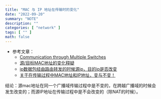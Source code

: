 ```yaml
---
title: "MAC 与 IP 地址在传输时的变化"
date: "2022-09-20"
summary: "NOTE"
description: ""
categories: [ "network" ]
tags: [ "" ]
math: false
---
```


- 参考文章：
  - [Communication through Multiple Switches](http://www.practicalnetworking.net/stand-alone/communication-through-multiple-switches/)
  - [源/目标MAC地址的变化释疑](https://blog.csdn.net/qq_36501981/article/details/81038641)
  - [ip数据包经由路由转发的时候源ip，目的ip是否改变](https://www.cnblogs.com/my_life/articles/6100830.html)
  - [关于在传输过程中MAC地址和IP地址，变与不变！](https://blog.51cto.com/nanjingfm/1179368)

结论：源mac地址在同一个广播域传输过程中是不变的，在跨越广播域的时候会发生改变的；而源IP地址在传输过程中是不会改变的（除NAT的时候）。
